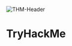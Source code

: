 ![THM-Header](https://github.com/fahimalshihab/TryHackMe/assets/97816146/e83071d3-1113-447e-a29b-97cc474d9f86)

# TryHackMe
